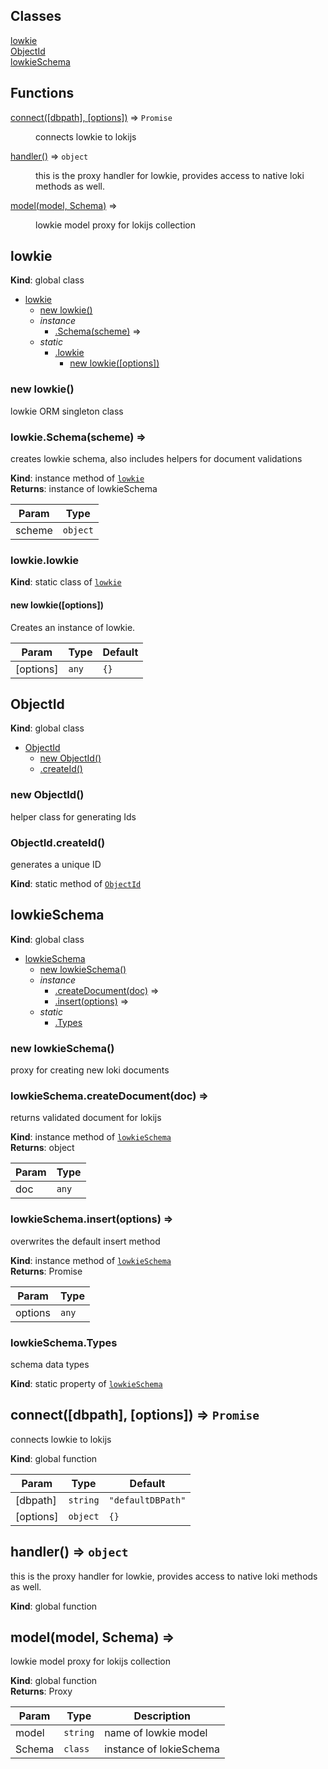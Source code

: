 ## Classes

<dl>
<dt><a href="#lowkie">lowkie</a></dt>
<dd></dd>
<dt><a href="#ObjectId">ObjectId</a></dt>
<dd></dd>
<dt><a href="#lowkieSchema">lowkieSchema</a></dt>
<dd></dd>
</dl>

## Functions

<dl>
<dt><a href="#connect">connect([dbpath], [options])</a> ⇒ <code>Promise</code></dt>
<dd><p>connects lowkie to lokijs</p>
</dd>
<dt><a href="#handler">handler()</a> ⇒ <code>object</code></dt>
<dd><p>this is the proxy handler for lowkie, provides access to native loki methods as well.</p>
</dd>
<dt><a href="#model">model(model, Schema)</a> ⇒</dt>
<dd><p>lowkie model proxy for lokijs collection</p>
</dd>
</dl>

<a name="lowkie"></a>

## lowkie
**Kind**: global class  

* [lowkie](#lowkie)
    * [new lowkie()](#new_lowkie_new)
    * _instance_
        * [.Schema(scheme)](#lowkie+Schema) ⇒
    * _static_
        * [.lowkie](#lowkie.lowkie)
            * [new lowkie([options])](#new_lowkie.lowkie_new)

<a name="new_lowkie_new"></a>

### new lowkie()
lowkie ORM singleton class

<a name="lowkie+Schema"></a>

### lowkie.Schema(scheme) ⇒
creates lowkie schema, also includes helpers for document validations

**Kind**: instance method of <code>[lowkie](#lowkie)</code>  
**Returns**: instance of lowkieSchema  

| Param | Type |
| --- | --- |
| scheme | <code>object</code> | 

<a name="lowkie.lowkie"></a>

### lowkie.lowkie
**Kind**: static class of <code>[lowkie](#lowkie)</code>  
<a name="new_lowkie.lowkie_new"></a>

#### new lowkie([options])
Creates an instance of lowkie.


| Param | Type | Default |
| --- | --- | --- |
| [options] | <code>any</code> | <code>{}</code> | 

<a name="ObjectId"></a>

## ObjectId
**Kind**: global class  

* [ObjectId](#ObjectId)
    * [new ObjectId()](#new_ObjectId_new)
    * [.createId()](#ObjectId.createId)

<a name="new_ObjectId_new"></a>

### new ObjectId()
helper class for generating Ids

<a name="ObjectId.createId"></a>

### ObjectId.createId()
generates a unique ID

**Kind**: static method of <code>[ObjectId](#ObjectId)</code>  
<a name="lowkieSchema"></a>

## lowkieSchema
**Kind**: global class  

* [lowkieSchema](#lowkieSchema)
    * [new lowkieSchema()](#new_lowkieSchema_new)
    * _instance_
        * [.createDocument(doc)](#lowkieSchema+createDocument) ⇒
        * [.insert(options)](#lowkieSchema+insert) ⇒
    * _static_
        * [.Types](#lowkieSchema.Types)

<a name="new_lowkieSchema_new"></a>

### new lowkieSchema()
proxy for creating new loki documents

<a name="lowkieSchema+createDocument"></a>

### lowkieSchema.createDocument(doc) ⇒
returns validated document for lokijs

**Kind**: instance method of <code>[lowkieSchema](#lowkieSchema)</code>  
**Returns**: object  

| Param | Type |
| --- | --- |
| doc | <code>any</code> | 

<a name="lowkieSchema+insert"></a>

### lowkieSchema.insert(options) ⇒
overwrites the default insert method

**Kind**: instance method of <code>[lowkieSchema](#lowkieSchema)</code>  
**Returns**: Promise  

| Param | Type |
| --- | --- |
| options | <code>any</code> | 

<a name="lowkieSchema.Types"></a>

### lowkieSchema.Types
schema data types

**Kind**: static property of <code>[lowkieSchema](#lowkieSchema)</code>  
<a name="connect"></a>

## connect([dbpath], [options]) ⇒ <code>Promise</code>
connects lowkie to lokijs

**Kind**: global function  

| Param | Type | Default |
| --- | --- | --- |
| [dbpath] | <code>string</code> | <code>&quot;defaultDBPath&quot;</code> | 
| [options] | <code>object</code> | <code>{}</code> | 

<a name="handler"></a>

## handler() ⇒ <code>object</code>
this is the proxy handler for lowkie, provides access to native loki methods as well.

**Kind**: global function  
<a name="model"></a>

## model(model, Schema) ⇒
lowkie model proxy for lokijs collection

**Kind**: global function  
**Returns**: Proxy  

| Param | Type | Description |
| --- | --- | --- |
| model | <code>string</code> | name of lowkie model |
| Schema | <code>class</code> | instance of lokieSchema |

